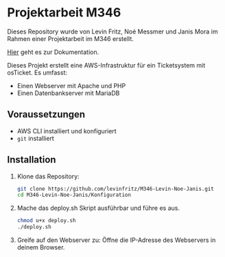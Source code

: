 # Projektarbeit M346
Dieses Repository wurde von Levin Fritz, Noé Messmer und Janis Mora im Rahmen einer Projektarbeit im M346 erstellt.

[Hier](https://github.com/levinfritz/M346-Levin-Noe-Janis/blob/main/Dokumentation.md) geht es zur Dokumentation.

Dieses Projekt erstellt eine AWS-Infrastruktur für ein Ticketsystem mit osTicket. Es umfasst:
- Einen Webserver mit Apache und PHP
- Einen Datenbankserver mit MariaDB

## Voraussetzungen
- AWS CLI installiert und konfiguriert
- `git` installiert

## Installation
1. Klone das Repository:
   ```bash
   git clone https://github.com/levinfritz/M346-Levin-Noe-Janis.git
   cd M346-Levin-Noe-Janis/Konfiguration

2. Mache das  deploy.sh Skript ausführbar und führe es aus. 
    ```bash
   chmod u+x deploy.sh
   ./deploy.sh

3. Greife auf den Webserver zu: Öffne die IP-Adresse des Webservers in deinem Browser. 
